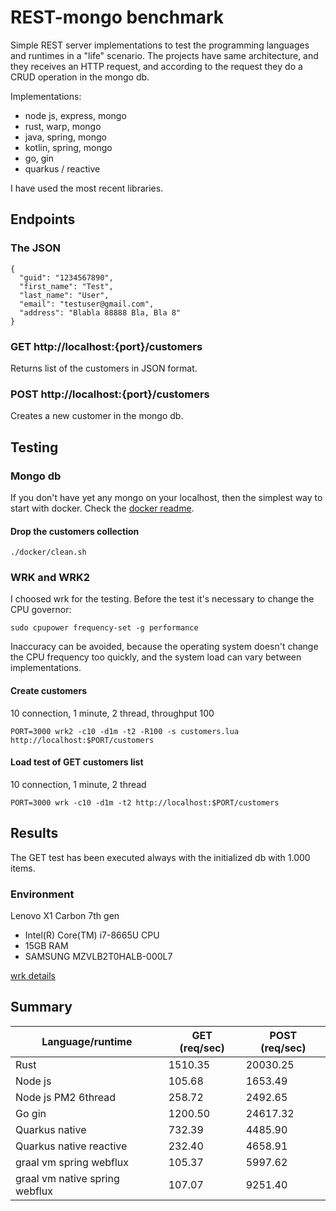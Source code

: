 # REST-mongo benchmark
Simple REST server implementations to test the programming languages and runtimes in a "life" scenario. The projects have same architecture, and they receives an HTTP request, and according to the request they do a CRUD operation in the mongo db.

Implementations:
- node js, express, mongo
- rust, warp, mongo
- java, spring, mongo
- kotlin, spring, mongo
- go, gin
- quarkus / reactive

I have used the most recent libraries.

## Endpoints
### The JSON
```
{    
  "guid": "1234567890",
  "first_name": "Test",
  "last_name": "User",
  "email": "testuser@gmail.com",
  "address": "Blabla 88888 Bla, Bla 8"
}
```
### GET http://localhost:{port}/customers
Returns list of the customers in JSON format.
### POST http://localhost:{port}/customers
Creates a new customer in the mongo db.

## Testing
### Mongo db
If you don't have yet any mongo on your localhost, then the simplest way to start with docker. Check the [docker readme](/docker/README).


#### Drop the customers collection
```
./docker/clean.sh
```

### WRK and WRK2
I choosed wrk for the testing. Before the test it's necessary to change the CPU governor:
```
sudo cpupower frequency-set -g performance
```
Inaccuracy can be avoided, because the operating system doesn't change the CPU frequency too quickly, and the system load can vary between implementations.


#### Create customers
10 connection, 1 minute, 2 thread, throughput 100
```
PORT=3000 wrk2 -c10 -d1m -t2 -R100 -s customers.lua http://localhost:$PORT/customers
```

#### Load test of GET customers list
10 connection, 1 minute, 2 thread
```
PORT=3000 wrk -c10 -d1m -t2 http://localhost:$PORT/customers
```

## Results
The GET test has been executed always with the initialized db with 1.000 items.

### Environment
Lenovo X1 Carbon 7th gen

- Intel(R) Core(TM) i7-8665U CPU
- 15GB RAM
- SAMSUNG MZVLB2T0HALB-000L7

[wrk details](/WRK)

## Summary

Language/runtime | GET (req/sec) | POST (req/sec)
--- | --- | --- |
Rust | 1510.35 | 20030.25 |
Node js | 105.68 | 1653.49 |
Node js PM2 6thread | 258.72 | 2492.65 |
Go gin | 1200.50 | 24617.32 |
Quarkus native | 732.39 | 4485.90 |
Quarkus native reactive | 232.40 | 4658.91 |
graal vm spring webflux| 105.37 | 5997.62 |
graal vm native spring webflux | 107.07 | 9251.40 |